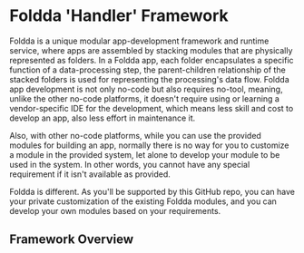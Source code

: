 # Foldda 'Handler' Framework
Foldda is a unique modular app-development framework and runtime service, where apps are assembled by stacking modules that are physically represented as folders. In a Foldda app, each folder encapsulates a specific function of a data-processing step, the parent-children relationship of the stacked folders is used for representing the processing's data flow. Foldda app development is not only no-code but also requires no-tool, meaning, unlike the other no-code platforms, it doesn't require using or learning a vendor-specific IDE for the development, which means less skill and cost to develop an app, also less effort in maintenance it.

Also, with other no-code platforms, while you can use the provided modules for building an app, normally there is no way for you to customize a module in the provided system, let alone to develop your module to be used in the system. In other words, you cannot have any special requirement if it isn't available as provided. 

Foldda is different. As you'll be supported by this GitHub repo, you can have your private customization of the existing Foldda modules, and you can develop your own modules based on your requirements.

## Framework Overview
